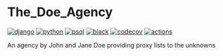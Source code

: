 # The_Doe_Agency

[![django](https://img.shields.io/badge/Django-v3.2-%23092E20?style=flat-square&logo=django)](https://www.djangoproject.com)
[![python](https://img.shields.io/badge/Python-v3.9-%233776AB?style=flat-square&logo=python)](https://www.python.org)
[![psql](https://img.shields.io/badge/postgresql-13.3-%234169E1?style=flat-square&logo=postgresql)](https://www.postgresql.org)
[![black](https://img.shields.io/badge/code%20style-black-000000.svg?style=flat-square&logo=stylelint)](https://github.com/psf/black)
[![codecov](https://codecov.io/gh/ziibii88/The_Doe_Agency/branch/main/graph/badge.svg?token=IzFdh1NYXS)](https://codecov.io/gh/ziibii88/The_Doe_Agency)
[![actions](https://github.com/ziibii88/The_Doe_Agency/workflows/TDA_CI/badge.svg)](https://github.com/ziibii88/The_Doe_Agency/actions)

An agency by John and Jane Doe providing proxy lists to the unknowns
